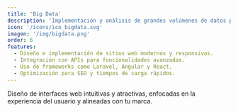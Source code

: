 ```yaml
---
title: 'Big Data'
description: 'Implementación y análisis de grandes volúmenes de datos para obtener insights valiosos y mejorar la toma de decisiones.'
icon: '/icons/ico_bigdata.svg'
imagen: '/img/bigdata.png'
order: 6
features:
  - Diseño e implementación de sitios web modernos y responsivos.
  - Integración con APIs para funcionalidades avanzadas.
  - Uso de frameworks como Laravel, Angular y React.
  - Optimización para SEO y tiempos de carga rápidos.
---
```

Diseño de interfaces web intuitivas y atractivas, enfocadas en la experiencia del usuario y alineadas con tu marca.
